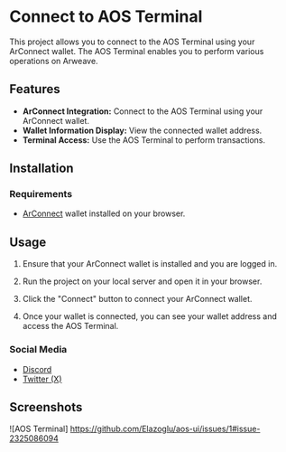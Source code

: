 # Connect to AOS Terminal

This project allows you to connect to the AOS Terminal using your ArConnect wallet. The AOS Terminal enables you to perform various operations on Arweave.

## Features

- **ArConnect Integration:** Connect to the AOS Terminal using your ArConnect wallet.
- **Wallet Information Display:** View the connected wallet address.
- **Terminal Access:** Use the AOS Terminal to perform transactions.

## Installation

### Requirements

- [ArConnect](https://arconnect.io/) wallet installed on your browser.

## Usage

1. Ensure that your ArConnect wallet is installed and you are logged in.

2. Run the project on your local server and open it in your browser.

3. Click the "Connect" button to connect your ArConnect wallet.

4. Once your wallet is connected, you can see your wallet address and access the AOS Terminal.

### Social Media

- [Discord](https://discord.gg/WWhWADPS)
- [Twitter (X)](https://x.com/aoTheComputer)

## Screenshots

![AOS Terminal] https://github.com/Elazoglu/aos-ui/issues/1#issue-2325086094

